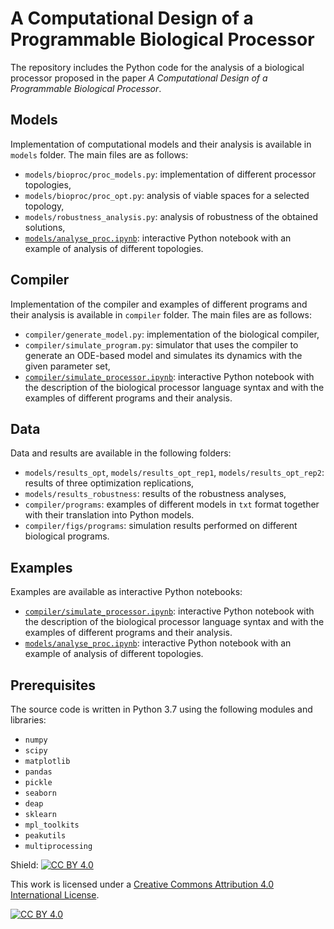 # A Computational Design of a Programmable Biological Processor

The repository includes the Python code for the analysis of a biological processor proposed in the paper *A Computational Design of a Programmable Biological Processor*.  

## Models

Implementation of computational models and their analysis is available in `models` folder. The main files are as follows:
* `models/bioproc/proc_models.py`: implementation of different processor topologies, 
* `models/bioproc/proc_opt.py`: analysis of viable spaces for a selected topology,
* `models/robustness_analysis.py`: analysis of robustness of the obtained solutions,
* [`models/analyse_proc.ipynb`](models/analyse_proc.ipynb): interactive Python notebook with an example of analysis of different topologies.

## Compiler
Implementation of the compiler and examples of different programs and their analysis is available in `compiler` folder. The main files are as follows:
* `compiler/generate_model.py`: implementation of the biological compiler,
* `compiler/simulate_program.py`: simulator that uses the compiler to generate an ODE-based model and simulates its dynamics with the given parameter set,
* [`compiler/simulate_processor.ipynb`](compiler/simulate_processor.ipynb): interactive Python notebook with the description of the biological processor language syntax and with the examples of different programs and their analysis.

## Data
Data and results are available in the following folders:
* `models/results_opt`, `models/results_opt_rep1`, `models/results_opt_rep2`: results of three optimization replications,
* `models/results_robustness`: results of the robustness analyses,
* `compiler/programs`: examples of different models in `txt` format together with their translation into Python models.
* `compiler/figs/programs`: simulation results performed on different biological programs.

## Examples
Examples are available as interactive Python notebooks:
* [`compiler/simulate_processor.ipynb`](compiler/simulate_processor.ipynb): interactive Python notebook with the description of the biological processor language syntax and with the examples of different programs and their analysis.
* [`models/analyse_proc.ipynb`](models/analyse_proc.ipynb): interactive Python notebook with an example of analysis of different topologies.

## Prerequisites

The source code is written in Python 3.7 using the following modules and libraries:
* `numpy`
* `scipy`
* `matplotlib`
* `pandas`
* `pickle`
* `seaborn`
* `deap`
* `sklearn`
* `mpl_toolkits`
* `peakutils`
* `multiprocessing`

Shield: [![CC BY 4.0][cc-by-shield]][cc-by]

This work is licensed under a [Creative Commons Attribution 4.0 International
License][cc-by].

[![CC BY 4.0][cc-by-image]][cc-by]

[cc-by]: http://creativecommons.org/licenses/by/4.0/
[cc-by-image]: https://i.creativecommons.org/l/by/4.0/88x31.png
[cc-by-shield]: https://img.shields.io/badge/License-CC%20BY%204.0-lightgrey.svg